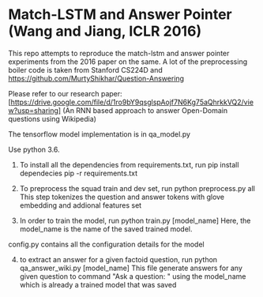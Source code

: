 # Match-LSTM and Answer Pointer (Wang and Jiang, ICLR 2016) #
This repo attempts to reproduce the match-lstm and answer pointer experiments from the 2016 paper on the same. A lot of the preprocessing boiler code is taken from Stanford CS224D and https://github.com/MurtyShikhar/Question-Answering

Please refer to our research paper: 
[https://drive.google.com/file/d/1ro9bY9qsglspAojf7N6Kg75aQhrkkVQ2/view?usp=sharing] (An RNN based approach to answer Open-Domain questions using Wikipedia)

The tensorflow model implementation is in qa_model.py

Use python 3.6.

1. To install all the dependencies from requirements.txt, run
 pip install dependecies pip -r requirements.txt

2. To preprocess the squad train and dev set, run
  python preprocess.py all
This step tokenizes the question and answer tokens with glove embedding and addional features set

3. In order to train the model, run
  python train.py [model_name]
  Here, the model_name is the name of the saved trained model.


config.py contains all the configuration details for the model

4. to extract an answer for a given factoid question, run
  python qa_answer_wiki.py [model_name]
 This file generate answers for any given question to command "Ask a question: " using the model_name which is already a trained model that was saved
